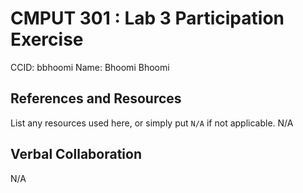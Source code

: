 # CMPUT 301 : Lab 3 Participation Exercise
CCID: bbhoomi
Name: Bhoomi Bhoomi

## References and Resources

List any resources used here, or simply put `N/A` if not applicable.
N/A
## Verbal Collaboration

N/A
